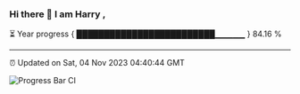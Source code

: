 ### Hi there 👋 I am Harry , 

⏳ Year progress { █████████████████████████▁▁▁▁▁ } 84.16 %

---

⏰ Updated on Sat, 04 Nov 2023 04:40:44 GMT

![Progress Bar CI](https://github.com/duykhang68/duykhang68/workflows/Progress%20Bar%20CI/badge.svg)
